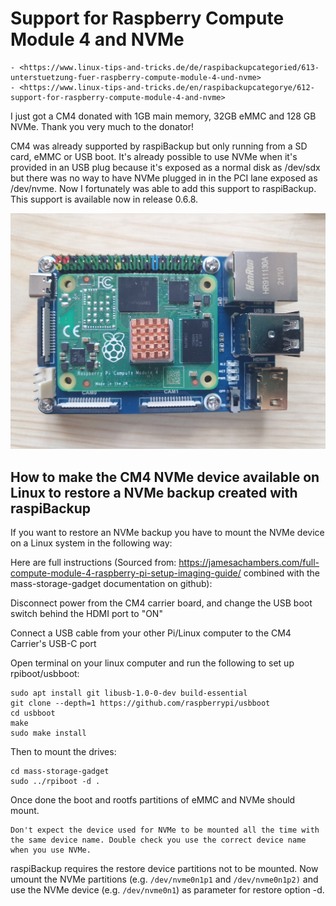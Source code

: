# Support for Raspberry Compute Module 4 and NVMe

``` admonish note title="Quelle"
- <https://www.linux-tips-and-tricks.de/de/raspibackupcategoried/613-unterstuetzung-fuer-raspberry-compute-module-4-und-nvme>
- <https://www.linux-tips-and-tricks.de/en/raspibackupcategorye/612-support-for-raspberry-compute-module-4-and-nvme>
```

I just got a CM4 donated with 1GB main memory, 32GB eMMC and 128 GB NVMe. Thank you very much to the donator!

CM4 was already supported by raspiBackup but only running from a SD card, eMMC
or USB boot. It's already possible to use NVMe when it's provided in an USB
plug because it's exposed as a normal disk as /dev/sdx but there was no way to
have NVMe plugged in in the PCI lane exposed as /dev/nvme.  Now I fortunately
was able to add  this support to raspiBackup. This support is available now in
release 0.6.8.

![CM4.jpg](images/CM4.jpg)


## How to make the CM4 NVMe device available on Linux to restore a NVMe backup created with raspiBackup

If you want to restore an NVMe backup you have to mount the NVMe device on a Linux system in the following way:


Here are full instructions (Sourced from: <https://jamesachambers.com/full-compute-module-4-raspberry-pi-setup-imaging-guide/>
combined with the mass-storage-gadget documentation on github):

Disconnect power from the CM4 carrier board, and change the USB boot switch behind the HDMI port to "ON"

Connect a USB cable from your other Pi/Linux computer to the CM4 Carrier's USB-C port

Open terminal on your linux computer and run the following to set up rpiboot/usbboot:

    sudo apt install git libusb-1.0-0-dev build-essential
    git clone --depth=1 https://github.com/raspberrypi/usbboot
    cd usbboot
    make
    sudo make install

Then to mount the drives:

    cd mass-storage-gadget
    sudo ../rpiboot -d .

Once done the boot and rootfs partitions of eMMC and NVMe should mount.

``` admonish note
Don't expect the device used for NVMe to be mounted all the time with the same device name. Double check you use the correct device name when you use NVMe.
```

raspiBackup requires the restore device partitions not to be mounted. Now
umount the NVMe partitions (e.g. `/dev/nvme0n1p1` and `/dev/nvme0n1p2)` and use the
NVMe device (e.g. `/dev/nvme0n1`) as parameter for restore option -d.

